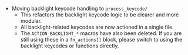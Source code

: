 * Moving backlight keycode handling to `process_keycode/`
    * This refactors the backlight keycode logic to be clearer and more modular.
    * All backlight-related keycodes are now actioned in a single file.
    * The `ACTION_BACKLIGHT_*` macros have also been deleted. If you are still using these in a `fn_actions[]` block, please switch to using the backlight keycodes or functions directly.
